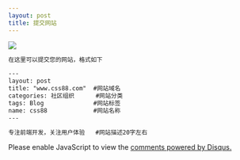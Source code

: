 ```yaml
---
layout: post
title: 提交网站
---
```


<div class="text-center"><img src="{{ site.baseurl }}/assets/images/banner-txt.png"></div>

```html
在这里可以提交您的网站，格式如下

---
layout: post
title: "www.css88.com"  #网站域名
categories: 社区组织      #网站分类
tags: Blog              #网站标签
name: css88             #网站名称
---

专注前端开发，关注用户体验   #网站描述20字左右

```
<div class="container">
<div class="row">
<div class="col-md-6">	
<div id="disqus_thread"></div>
<script>
/**
* RECOMMENDED CONFIGURATION VARIABLES: EDIT AND UNCOMMENT THE SECTION BELOW TO INSERT DYNAMIC VALUES FROM YOUR PLATFORM OR CMS.
* LEARN WHY DEFINING THESE VARIABLES IS IMPORTANT: https://disqus.com/admin/universalcode/#configuration-variables
*/
/*
var disqus_config = function () {
this.page.url = PAGE_URL; // Replace PAGE_URL with your page's canonical URL variable
this.page.identifier = PAGE_IDENTIFIER; // Replace PAGE_IDENTIFIER with your page's unique identifier variable
};
*/
(function() { // DON'T EDIT BELOW THIS LINE
var d = document, s = d.createElement('script');

s.src = '//aliccccom.disqus.com/embed.js';

s.setAttribute('data-timestamp', +new Date());
(d.head || d.body).appendChild(s);
})();
</script>
<noscript>Please enable JavaScript to view the <a href="https://disqus.com/?ref_noscript" rel="nofollow">comments powered by Disqus.</a></noscript>

</div>
<div class="col-md-6">
	<!-- 多说评论框 start -->
	<div class="ds-thread" data-thread-key="888" data-title="提交网站" data-url="http://aliccc.com/channles/disqus/index.md"></div>
<!-- 多说评论框 end -->
<!-- 多说公共JS代码 start (一个网页只需插入一次) -->
<script type="text/javascript">
var duoshuoQuery = {short_name:"aliccc"};
	(function() {
		var ds = document.createElement('script');
		ds.type = 'text/javascript';ds.async = true;
		ds.src = (document.location.protocol == 'https:' ? 'https:' : 'http:') + '//static.duoshuo.com/embed.js';
		ds.charset = 'UTF-8';
		(document.getElementsByTagName('head')[0] 
		 || document.getElementsByTagName('body')[0]).appendChild(ds);
	})();
	</script>
<!-- 多说公共JS代码 end -->
</div>
</div></div>